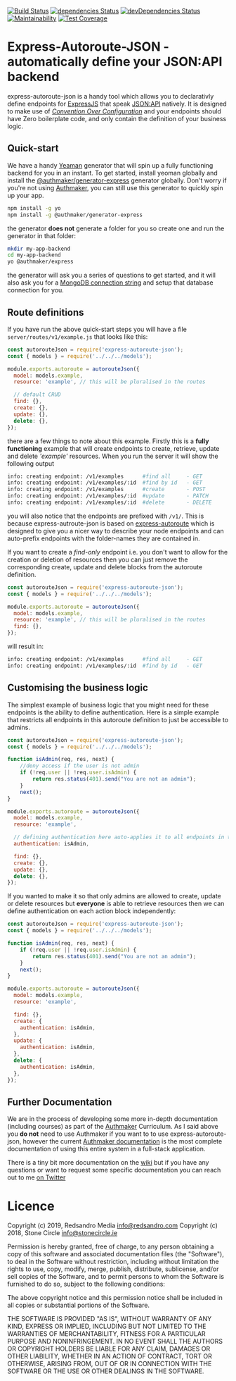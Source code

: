 [![Build Status](https://travis-ci.org/stonecircle/express-autoroute-json.svg?branch=master)](https://travis-ci.org/stonecircle/express-autoroute-json)
[![dependencies Status](https://david-dm.org/stonecircle/express-autoroute-json/status.svg)](https://david-dm.org/stonecircle/express-autoroute-json)
[![devDependencies Status](https://david-dm.org/stonecircle/express-autoroute-json/dev-status.svg)](https://david-dm.org/stonecircle/express-autoroute-json?type=dev)
[![Maintainability](https://api.codeclimate.com/v1/badges/3f269374a4293505f284/maintainability)](https://codeclimate.com/github/stonecircle/express-autoroute-json/maintainability)
[![Test Coverage](https://api.codeclimate.com/v1/badges/3f269374a4293505f284/test_coverage)](https://codeclimate.com/github/stonecircle/express-autoroute-json/test_coverage)

# Express-Autoroute-JSON - automatically define your JSON:API backend

express-autoroute-json is a handy tool which allows you to declarativly define endpoints for [ExpressJS](https://expressjs.com/) that speak [JSON:API](https://jsonapi.org) natively. It is designed to make use of [_Convention Over Configuration_](https://en.wikipedia.org/wiki/Convention_over_configuration) and your endpoints should have Zero boilerplate code, and only contain the definition of your business logic.

## Quick-start

We have a handy [Yeaman](http://yeoman.io/) generator that will spin up a fully functioning backend for you in an instant. To get started, install yeoman globally and install the [@authmaker/generator-express](https://github.com/authmaker/generator-express) generator globally. Don't worry if you're not using [Authmaker](https://authmaker.com/), you can still use this generator to quickly spin up your app.

```sh
npm install -g yo
npm install -g @authmaker/generator-express
```

the generator **does not** generate a folder for you so create one and run the generator in that folder:

```sh
mkdir my-app-backend
cd my-app-backend
yo @authmaker/express
```

the generator will ask you a series of questions to get started, and it will also ask you for a [MongoDB connection string](https://docs.mongodb.com/manual/reference/connection-string/) and setup that database connection for you.

## Route definitions
If you have run the above quick-start steps you will have a file `server/routes/v1/example.js` that looks like this:

```javascript
const autorouteJson = require('express-autoroute-json');
const { models } = require('../../../models');

module.exports.autoroute = autorouteJson({
  model: models.example,
  resource: 'example', // this will be pluralised in the routes

  // default CRUD
  find: {},
  create: {},
  update: {},
  delete: {},
});
```

there are a few things to note about this example. Firstly this is a **fully functioning** example that will create endpoints to create, retrieve, update and delete _'example'_ resources. When you run the server it will show the following output

```sh
info: creating endpoint: /v1/examples      #find all     - GET
info: creating endpoint: /v1/examples/:id  #find by id   - GET
info: creating endpoint: /v1/examples      #create       - POST
info: creating endpoint: /v1/examples/:id  #update       - PATCH
info: creating endpoint: /v1/examples/:id  #delete       - DELETE
```

you will also notice that the endpoints are prefixed with `/v1/`. This is because express-autroute-json is based on [express-autoroute](https://github.com/stonecircle/express-autoroute) which is designed to give you a nicer way to describe your node endpoints and can auto-prefix endpoints with the folder-names they are contained in.

If you want to create a _find-only_ endpoint i.e. you don't want to allow for the creation or deletion of resources then you can just remove the corresponding create, update and delete blocks from the autoroute definition.


```javascript
const autorouteJson = require('express-autoroute-json');
const { models } = require('../../../models');

module.exports.autoroute = autorouteJson({
  model: models.example,
  resource: 'example', // this will be pluralised in the routes
  find: {},
});
```

will result in:

```sh
info: creating endpoint: /v1/examples      #find all     - GET
info: creating endpoint: /v1/examples/:id  #find by id   - GET
```

## Customising the business logic

The simplest example of business logic that you might need for these endpoints is the ability to define authentication. Here is a simple example that restricts all endpoints in this autoroute definition to just be accessible to admins.

```javascript
const autorouteJson = require('express-autoroute-json');
const { models } = require('../../../models');

function isAdmin(req, res, next) {
    //deny access if the user is not admin
    if (!req.user || !req.user.isAdmin) {
        return res.status(401).send("You are not an admin");
    }
    next();
}

module.exports.autoroute = autorouteJson({
  model: models.example,
  resource: 'example',

  // defining authentication here auto-applies it to all endpoints in this autoroute definition
  authentication: isAdmin,

  find: {},
  create: {},
  update: {},
  delete: {},
});
```

If you wanted to make it so that only admins are allowed to create, update or delete resources but **everyone** is able to retrieve resources then we can define authentication on each action block independently:

```javascript
const autorouteJson = require('express-autoroute-json');
const { models } = require('../../../models');

function isAdmin(req, res, next) {
    if (!req.user || !req.user.isAdmin) {
        return res.status(401).send("You are not an admin");
    }
    next();
}

module.exports.autoroute = autorouteJson({
  model: models.example,
  resource: 'example',

  find: {},
  create: {
    authentication: isAdmin,
  },
  update: {
    authentication: isAdmin,
  },
  delete: {
    authentication: isAdmin,
  },
});
```

## Further Documentation

We are in the process of developing some more in-depth documentation (including courses) as part of the [Authmaker](https://authmaker.com) Curriculum. As I said above you **do not** need to use Authmaker if you want to to use express-autoroute-json, however the current [Authmaker documentation](https://beginner-guides.authmaker.com/current/index) is the most complete documentation of using this entire system in a full-stack application.

There is a tiny bit more documentation on the [wiki](https://github.com/stonecircle/express-autoroute-json/wiki) but if you have any questions or want to request some specific documentation you can reach out to me [on Twitter](https://twitter.com/real_ate)

# Licence
Copyright (c) 2019, Redsandro Media <info@redsandro.com>
Copyright (c) 2018, Stone Circle <info@stonecircle.ie>

Permission is hereby granted, free of charge, to any person obtaining a copy of this software and associated documentation files (the "Software"), to deal in the Software without restriction, including without limitation the rights to use, copy, modify, merge, publish, distribute, sublicense, and/or sell copies of the Software, and to permit persons to whom the Software is furnished to do so, subject to the following conditions:

The above copyright notice and this permission notice shall be included in all copies or substantial portions of the Software.

THE SOFTWARE IS PROVIDED "AS IS", WITHOUT WARRANTY OF ANY KIND, EXPRESS OR IMPLIED, INCLUDING BUT NOT LIMITED TO THE WARRANTIES OF MERCHANTABILITY, FITNESS FOR A PARTICULAR PURPOSE AND NONINFRINGEMENT. IN NO EVENT SHALL THE AUTHORS OR COPYRIGHT HOLDERS BE LIABLE FOR ANY CLAIM, DAMAGES OR OTHER LIABILITY, WHETHER IN AN ACTION OF CONTRACT, TORT OR OTHERWISE, ARISING FROM, OUT OF OR IN CONNECTION WITH THE SOFTWARE OR THE USE OR OTHER DEALINGS IN THE SOFTWARE.
